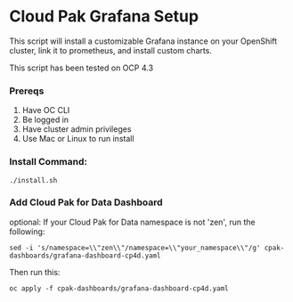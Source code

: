 # Cloud Pak Grafana Setup

This script will install a customizable Grafana instance on your OpenShift cluster, link it to prometheus, and install custom charts.

This script has been tested on OCP 4.3

### Prereqs
1. Have OC CLI
2. Be logged in
3. Have cluster admin privileges
4. Use Mac or Linux to run install

### Install Command:
``` 
./install.sh
```

### Add Cloud Pak for Data Dashboard
optional: If your Cloud Pak for Data namespace is not 'zen', run the following:
``` 
sed -i 's/namespace=\\"zen\\"/namespace=\\"your_namespace\\"/g' cpak-dashboards/grafana-dashboard-cp4d.yaml
``` 
Then run this:
``` 
oc apply -f cpak-dashboards/grafana-dashboard-cp4d.yaml
```


